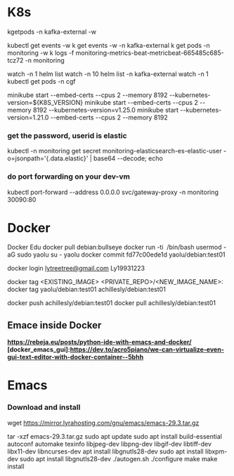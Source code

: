 # K8s

kgetpods -n kafka-external -w

kubectl get events -w
k get events -w -n kafka-external
k get pods -n monitoring -w
k logs -f monitoring-metrics-beat-metricbeat-665485c685-tcz72 -n monitoring

watch -n 1 helm list
watch -n 10 helm list -n kafka-external
watch -n 1 kubectl get pods -n cgf

minikube start --embed-certs --cpus 2 --memory 8192 --kubernetes-version=${K8S_VERSION}
minikube start --embed-certs --cpus 2 --memory 8192 --kubernetes-version=v1.25.0
minikube start --kubernetes-version=1.21.0 --embed-certs --cpus 2 --memory 8192

### get the password, userid is elastic
kubectl -n monitoring get secret monitoring-elasticsearch-es-elastic-user -o=jsonpath='{.data.elastic}' | base64 --decode; echo
### do port forwarding on your dev-vm
kubectl port-forward --address 0.0.0.0 svc/gateway-proxy -n  monitoring 30090:80

# Docker
Docker Edu
docker pull debian:bullseye
docker run  -ti <IMAGE ID > /bin/bash
usermod -aG sudo yaolu
su - yaolu
docker commit fd77c00ede1d yaolu/debian:test01

docker login
lytreetree@gmail.com
Ly19931223

docker tag <EXISTING_IMAGE> <PRIVATE_REPO>/<NEW_IMAGE_NAME>:<TAG>
docker tag yaolu/debian:test01 achillesly/debian:test01

docker push achillesly/debian:test01
docker pull achillesly/debian:test01
## Emace inside Docker
**https://rebeja.eu/posts/python-ide-with-emacs-and-docker/**
**[docker_emacs_gui]:https://dev.to/acro5piano/we-can-virtualize-even-gui-text-editor-with-docker-container--5bhh**
# Emacs
### Download and install
wget https://mirror.lyrahosting.com/gnu/emacs/emacs-29.3.tar.gz
 
tar -xzf emacs-29.3.tar.gz
sudo apt update
sudo apt install build-essential autoconf automake texinfo libjpeg-dev libpng-dev libgif-dev libtiff-dev libx11-dev libncurses-dev
apt install libgnutls28-dev
sudo apt install libxpm-dev
sudo apt install libgnutls28-dev
./autogen.sh
./configure
make
make install
